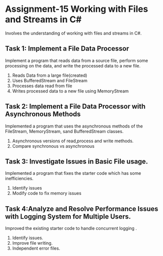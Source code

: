 # Assignment-15 Working with Files and Streams in C#  
Involves the understanding of working with files and streams in C#.
## Task 1: Implement a File Data Processor
 Implement a program that reads data from a source file, perform some processing on the data, and write the processed data to a new file.
 1. Reads Data from a large file(created)
 2. Uses BufferedStream and FileStream
 3. Processes data read from file
 4. Writes processed data to a new file using MemoryStream

 ## Task 2:  Implement a File Data Processor with Asynchronous Methods
  Implemented a program that uses the asynchronous methods of the FileStream, MemoryStream, sand BufferedStream classes.
  1. Asynchronous versions of read,process and write methods.
  2. Compare synchronous vs asynchronous

## Task 3: Investigate Issues in Basic File usage.
  Implemented a program that fixes the starter code which has some inefficiencies.
  1. Identify issues
  2. Modify code to fix memory issues 

## Task 4:Analyze and Resolve Performance Issues with Logging System for Multiple Users.
  Improved the existing starter code to handle concurrent logging .
  1. Identify issues.
  2. Improve file writing.
  3. Independent error files.
